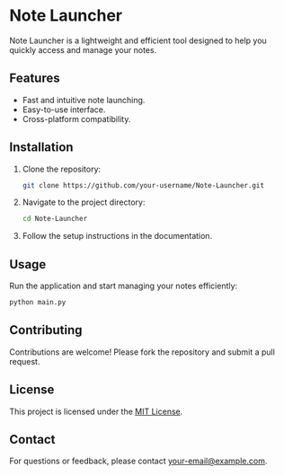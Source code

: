 # Note Launcher

Note Launcher is a lightweight and efficient tool designed to help you quickly access and manage your notes.

## Features

- Fast and intuitive note launching.
- Easy-to-use interface.
- Cross-platform compatibility.

## Installation

1. Clone the repository:
    ```bash
    git clone https://github.com/your-username/Note-Launcher.git
    ```
2. Navigate to the project directory:
    ```bash
    cd Note-Launcher
    ```
3. Follow the setup instructions in the documentation.

## Usage

Run the application and start managing your notes efficiently:
```bash
python main.py
```

## Contributing

Contributions are welcome! Please fork the repository and submit a pull request.

## License

This project is licensed under the [MIT License](LICENSE).

## Contact

For questions or feedback, please contact [your-email@example.com](mailto:your-email@example.com).